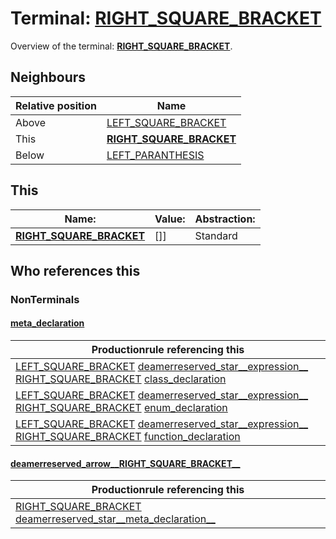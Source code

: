 # Terminal: **[RIGHT_SQUARE_BRACKET](./RIGHT_SQUARE_BRACKET.md)**

Overview of the terminal: **[RIGHT_SQUARE_BRACKET](./RIGHT_SQUARE_BRACKET.md)**.



## **Neighbours**

| Relative position | Name                                          |
| ----------------- | --------------------------------------------- |
| Above             | [LEFT_SQUARE_BRACKET](./LEFT_SQUARE_BRACKET.md) |
| This              | **[RIGHT_SQUARE_BRACKET](./RIGHT_SQUARE_BRACKET.md)** |
| Below             | [LEFT_PARANTHESIS](./LEFT_PARANTHESIS.md) |



## **This**

| Name:                                       | Value:          | Abstraction:    |
| ------------------------------------------- | --------------- | --------------- |
| **[RIGHT_SQUARE_BRACKET](./RIGHT_SQUARE_BRACKET.md)** | [\]] | Standard |



## **Who references this**

### NonTerminals


#### [meta_declaration](./../Grammar/meta_declaration.md)

| Productionrule referencing this                      |
| ---------------------------------------------------- |
| [LEFT_SQUARE_BRACKET](./LEFT_SQUARE_BRACKET.md) [deamerreserved_star__expression__](./../Grammar/deamerreserved_star__expression__.md) [RIGHT_SQUARE_BRACKET](./RIGHT_SQUARE_BRACKET.md) [class_declaration](./../Grammar/class_declaration.md)  |
| [LEFT_SQUARE_BRACKET](./LEFT_SQUARE_BRACKET.md) [deamerreserved_star__expression__](./../Grammar/deamerreserved_star__expression__.md) [RIGHT_SQUARE_BRACKET](./RIGHT_SQUARE_BRACKET.md) [enum_declaration](./../Grammar/enum_declaration.md)  |
| [LEFT_SQUARE_BRACKET](./LEFT_SQUARE_BRACKET.md) [deamerreserved_star__expression__](./../Grammar/deamerreserved_star__expression__.md) [RIGHT_SQUARE_BRACKET](./RIGHT_SQUARE_BRACKET.md) [function_declaration](./../Grammar/function_declaration.md)  |


#### [deamerreserved_arrow__RIGHT_SQUARE_BRACKET__](./../Grammar/deamerreserved_arrow__RIGHT_SQUARE_BRACKET__.md)

| Productionrule referencing this                      |
| ---------------------------------------------------- |
| [RIGHT_SQUARE_BRACKET](./RIGHT_SQUARE_BRACKET.md) [deamerreserved_star__meta_declaration__](./../Grammar/deamerreserved_star__meta_declaration__.md)  |



